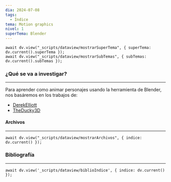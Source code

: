 ```yaml
---
dia: 2024-07-08
tags:
  - Índice
tema: Motion graphics
nivel: 1
superTema: Blender
---
```

```dataviewjs
await dv.view("_scripts/dataview/mostrarSuperTema", { superTema: dv.current().superTema });
await dv.view("_scripts/dataview/mostrarSubTemas", { subTemas: dv.current().subTemas });
```
### ¿Qué se va a investigar?
---
Para aprender como animar personajes usando la herramienta de Blender, nos basáremos en los trabajos de:
* [DerekElliott](https://www.youtube.com/@DerekElliott)
* [TheDucky3D](https://www.youtube.com/@TheDucky3D)


#### Archivos
---
```dataviewjs
await dv.view("_scripts/dataview/mostrarArchivos", { indice: dv.current() });
```


### Bibliografía
---
```dataviewjs
await dv.view('_scripts/dataview/biblioIndice', { indice: dv.current() });
```